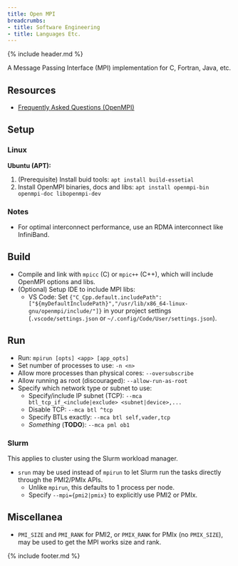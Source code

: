 ```yaml
---
title: Open MPI
breadcrumbs:
- title: Software Engineering
- title: Languages Etc.
---
```

{% include header.md %}

A Message Passing Interface (MPI) implementation for C, Fortran, Java, etc.

## Resources

- [Frequently Asked Questions (OpenMPI)](https://www.open-mpi.org/faq/)

## Setup

### Linux

**Ubuntu (APT):**

1. (Prerequisite) Install buid tools: `apt install build-essetial`
1. Install OpenMPI binaries, docs and libs: `apt install openmpi-bin openmpi-doc libopenmpi-dev`

### Notes

- For optimal interconnect performance, use an RDMA interconnect like InfiniBand.

## Build

- Compile and link with `mpicc` (C) or `mpic++` (C++), which will include OpenMPI options and libs.
- (Optional) Setup IDE to include MPI libs:
    - VS Code: Set `{"C_Cpp.default.includePath": ["${myDefaultIncludePath}","/usr/lib/x86_64-linux-gnu/openmpi/include/"]}` in your project settings (`.vscode/settings.json` or `~/.config/Code/User/settings.json`).

## Run

- Run: `mpirun [opts] <app> [app_opts]`
- Set number of processes to use: `-n <n>`
- Allow more processes than physical cores: `--oversubscribe`
- Allow running as root (discouraged): `--allow-run-as-root`
- Specify which network type or subnet to use:
    - Specify/include IP subnet (TCP): `--mca btl_tcp_if_<include|exclude> <subnet|device>,...`
    - Disable TCP: `--mca btl ^tcp`
    - Specify BTLs exactly: `--mca btl self,vader,tcp`
    - *Something* (**TODO**): `--mca pml ob1`

### Slurm

This applies to cluster using the Slurm workload manager.

- `srun` may be used instead of `mpirun` to let Slurm run the tasks directly through the PMI2/PMIx APIs.
    - Unlike `mpirun`, this defaults to 1 process per node.
    - Specify `--mpi={pmi2|pmix}` to explicitly use PMI2 or PMIx.

## Miscellanea

- `PMI_SIZE` and `PMI_RANK` for PMI2, or `PMIX_RANK` for PMIx (no `PMIX_SIZE`), may be used to get the MPI works size and rank.

{% include footer.md %}
